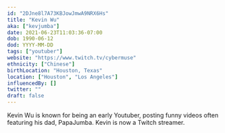 ```yaml
---
id: "2DJne8l7A73KBJowJmwA9NRX6Hs"
title: "Kevin Wu"
aka: ["kevjumba"]
date: 2021-06-23T11:03:36-07:00
dob: 1990-06-12
dod: YYYY-MM-DD
tags: ["youtuber"]
website: "https://www.twitch.tv/cybermuse"
ethnicity: ["Chinese"]
birthLocation: "Houston, Texas"
location: ["Houston", "Los Angeles"]
influencedBy: []
twitter: ""
draft: false
---
```


Kevin Wu is known for being an early Youtuber, posting funny videos often
featuring his dad, PapaJumba. Kevin is now a Twitch streamer.

